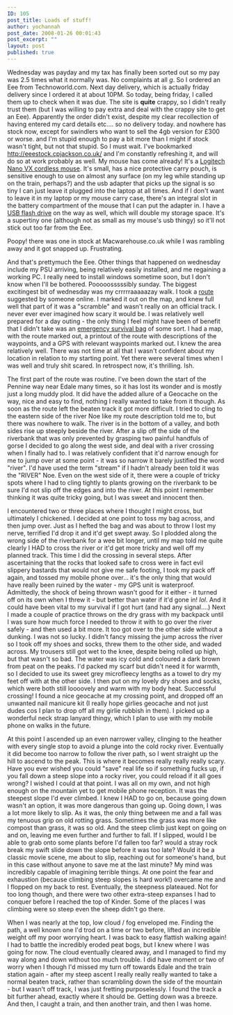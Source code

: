 ```yaml
---
ID: 105
post_title: Loads of stuff!
author: yochannah
post_date: 2008-01-26 00:01:43
post_excerpt: ""
layout: post
published: true
---
```

Wednesday was payday and my tax has finally been sorted out so my pay was 2.5 times what it normally was. No complaints at all *g*. So I ordered an Eee from Technoworld.com. Next day delivery, which is actually friday delivery since I ordered it at about 10PM. So today, being friday, I called them up to check when it was due. The site is <strong>quite</strong> crappy, so I didn't really trust them (but I was willing to pay extra and deal with the crappy site to get an Eee). Apparently the order didn't exist, despite my clear recollection of having entered my card details etc.... so no delivery today. and nowhere has stock now, except for swindlers who want to sell the 4gb version for £300 or worse. and I'm stupid enough to pay a bit more than I might if stock wasn't tight, but not that stupid. So I must wait. I've bookmarked <a href="http://eeestock.cpjackson.co.uk/">http://eeestock.cpjackson.co.uk/</a> and I'm constantly refreshing it, and will do so at work probably as well. My mouse has come already! It's a <a href="http://www.logitech.com/index.cfm/mice_pointers/mice/devices/3271&cl=us,en">Logitech Nano VX cordless mouse</a>. It's small, has a nice protective carry pouch, is sensitive enough to use on almost any surface (on my leg while standing up on the train, perhaps?) and the usb adapter that picks up the signal is so tiny I can just leave it plugged into the laptop at all times. And if I don't want to leave it in my laptop or my mouse carry case, there's an integral slot in the battery compartment of the mouse that I can put the adapter in. I have a <a href="http://www.play.com/PC/PCs/4-/1112155/SanDisk-Cruzer-Micro-USB-Flash-Drive-4GB/Product.html">USB flash drive</a> on the way as well, which will double my storage space. It's a supertiny one (although not as small as my mouse's usb thingy) so it'll not stick out too far from the Eee. 

Poopy! there was one in stock at Macwarehouse.co.uk while I was rambling away and it got snapped up. Frustrating. 

And that's prettymuch the Eee. Other things that happened on wednesday include my PSU arriving, being relatively easily installed, and me regaining a working PC. I really need to install windows sometime soon, but I don't know when I'll be bothered. Pooooosssssibly sunday. The biggest excitingest bit of wednesday was my crrrrraaaaazay walk. I took a <a href="http://www.walkingbritain.co.uk/walks/walks/walk_b/3350/">route</a> suggested by someone online. I marked it out on the map, and knew full well that part of it was a "scramble" and wasn't really on an official track. I never ever ever imagined how scary it would be. I was relatively well prepared for a day outing - the only thing I feel might have been of benefit that I didn't take was an <a href="http://www.survival-school.org/Default.aspx?tabid=246&CategoryID=2&Category2ID=22&List=1&Level=2&ProductID=71">emergency survival bag</a> of some sort. I had a map, with the route marked out, a printout of the route with descriptions of the waypoints, and a GPS with relevant waypoints marked out. I knew the area relatively well. There was not time at all that I wasn't confident about my location in relation to my starting point. Yet there were several times when I was well and truly shit scared. In retrospect now, it's thrilling. Ish.

The first part of the route was routine. I've been down the start of the Pennine way near Edale many times, so it has lost its wonder and is mostly just a long muddy plod. It did have the added allure of a Geocache on the way, nice and easy to find, nothing I really wanted to take from it though. As soon as the route left the beaten track it got more difficult. I tried to cling to the eastern side of the river Noe like my route description told me to, but there was nowhere to walk. The river is in the bottom of a valley, and both sides rise up steeply beside the river. After a slip off the side of the riverbank that was only prevented by grasping two painful handfuls of gorse I decided to go along the west side, and deal with a river crossing when I finally had to. I was relatively confident that it'd narrow enough for me to jump over at some point - it was so narrow it barely justified the word "river". I'd have used the term "stream" if I hadn't already been told it was the "RIVER" Noe. Even on the west side of it, there were a couple of tricky spots where I had to cling tightly to plants growing on the riverbank to be sure I'd not slip off the edges and into the river. At this point I remember thinking it was quite tricky going, but I was sweet and innocent then. 

I encountered two or three places where I thought I might cross, but ultimately I chickened. I decided at one point to toss my bag across, and then jump over. Just as I hefted the bag and was about to throw I lost my nerve, terrified I'd drop it and it'd get swept away. So I plodded along the wrong side of the riverbank for a wee bit longer, until my map told me quite clearly I HAD to cross the river or it'd get more tricky and well off my planned track. This time I did the crossing in several steps. After ascertaining that the rocks that looked safe to cross were in fact evil slippery bastards that would not give me safe footing, I took my pack off again, and tossed my mobile phone over... it's the only thing that would have really been ruined by the water - my GPS unit is waterproof. Admittedly, the shock of being thrown wasn't good for it either - it turned off on its own when I threw it - but better than water if it'd gone in! *lol*. And it could have been vital to my survival if I got hurt (and had any signal....) Next I made a couple of practice throws on the dry grass with my backpack until I was sure how much force I needed to throw it with to go over the river safely - and then used a bit more. It too got over to the other side without a dunking. I was not so lucky. I didn't fancy missing the jump across the river so I took off my shoes and socks, threw them to the other side, and waded across. My trousers still got wet to the knee, despite being rolled up high, but that wasn't so bad. The water was icy cold and coloured a dark brown from peat on the peaks. I'd packed my scarf but didn't need it for warmth, so I decided to use its sweet grey microfleecy lengths as a towel to dry my feet off with at the other side. I then put on my lovely dry shoes and socks, which were both still loooovely and warm with my body heat. Successful crossing! I found a nice geocache at my crossing point, and dropped off an unwanted nail manicure kit (I really hope girlies geocache and not just dudes cos I plan to drop off all my girlie rubbish in them). I picked up a wonderful neck strap lanyard thingy, which I plan to use with my mobile phone on walks in the future.

At this point I ascended up an even narrower valley, clinging to the heather with every single stop to avoid a plunge into the cold rocky river. Eventually it did become too narrow to follow the river path, so I went straight up the hill to ascend to the peak. This is where it becomes really really really scary. Have you ever wished you could "save" real life so if something fucks up, if you fall down a steep slope into a rocky river, you could reload if it all goes wrong? I wished I could at that point. I was all on my own, and not high enough on the mountain yet to get mobile phone reception. It was the steepest slope I'd ever climbed. I knew I HAD to go on, because going down wasn't an option, it was more dangerous than going up. Going down, I was a lot more likely to slip. As it was, the only thing between me and a fall was my tenuous grip on old rotting grass. Sometimes the grass was more like compost than grass, it was so old.  And the steep climb just kept on going on and on, leaving me even further and further to fall. If I slipped, would I be able to grab onto some plants before I'd fallen too far? would a stray rock break my swift slide down the slope before it was too late? Would it be a classic movie scene, me about to slip, reaching out for someone's hand, but in this case without anyone to save me at the last minute? My mind was incredibly capable of imagining terrible things. At one point the fear and exhaustion (because climbing steep slopes is hard work!) overcame me and I flopped on my back to rest. Eventually, the steepness plateaued. Not for too long though, and there were two other extra-steep expanses I had to conquer before I reached the top of Kinder. Some of the places I was climbing were so steep even the sheep didn't go there. 

When I was nearly at the top, low cloud / fog enveloped me. Finding the path, a well known one I'd trod on a  time or two before, lifted an incredible weight off my poor worrying heart. I was back to easy flattish walking again! I had to battle the incredibly eroded peat bogs, but I knew where I was going for now. The cloud eventually cleared away, and I managed to find my way along and down without too much trouble. I did have moment or two of worry when I though I'd missed my turn off towards Edale and the train station again - after my steep ascent I really really really wanted to take a normal beaten track, rather than scrambling down the side of the mountain - but I wasn't off track, I was just fretting purposelessly. I found the track a bit further ahead, exactly where it should be. Getting down was a breeze. And then, I caught a train, and then another train, and then I was home.
